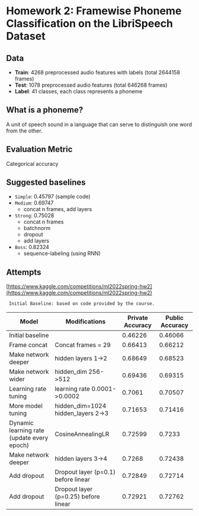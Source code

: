 # Homework 2: Framewise Phoneme Classification on the LibriSpeech Dataset

## Data

- **Train**: 4268 preprocessed audio features with labels (total 2644158 frames)
- **Test**: 1078 preprocessed audio features (total 646268 frames)
- **Label**: 41 classes, each class represents a phoneme

## What is a phoneme?

A unit of speech sound in a language that can serve to distinguish one word from the other.

## Evaluation Metric

Categorical accuracy

## Suggested baselines

- `Simple`: 0.45797 (sample code)
- `Medium`: 0.69747
  - concat n frames, add layers
- `Strong`: 0.75028
  - concat n frames
  - batchnorm
  - dropout
  - add layers
- `Boss`: 0.82324
  - sequence-labeling (using RNN)

## Attempts

[https://www.kaggle.com/competitions/ml2022spring-hw2](https://www.kaggle.com/competitions/ml2022spring-hw2)

` Initial Baseline: based on code provided by the course.`

| Model | Modifications | Private Accuracy | Public Accuracy |
| ------------ | --------------- | --------------- | ------------- |
| Initial baseline |  | 0.46226 | 0.46066 |
| Frame concat | Concat frames = 29 | 0.66413 | 0.66212 | 
| Make network deeper | hidden layers 1->2 | 0.68649 | 0.68523 |  
| Make network wider | hidden_dim 256->512 | 0.69436 | 0.69315 |  
| Learning rate tuning | learning rate 0.0001->0.0002 | 0.7061 | 0.70507 |
| More model tuning | hidden_dim=1024 <br> hidden_layers 2->3 | 0.71653 | 0.71416 |
| Dynamic learning rate (update every epoch) | CosineAnnealingLR | 0.72599 | 0.7233 |
| Make network deeper | hidden layers 3->4 | 0.7268 | 0.72438 |
| Add dropout | Dropout layer (p=0.1) before linear | 0.72849 | 0.72714 |
| Add dropout | Dropout layer (p=0.25) before linear | 0.72921 | 0.72762 |